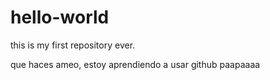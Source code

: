 # hello-world
this is my first repository ever.

que haces ameo, estoy aprendiendo a usar github paapaaaa


